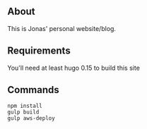 ## About

This is Jonas' personal website/blog.

## Requirements

You'll need at least hugo 0.15 to build this site

## Commands

```
npm install
gulp build
gulp aws-deploy
```

